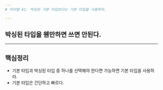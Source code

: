 ```yaml
---
# 아이템 61. 박싱된 기본 타입보다는 기본 타입을 사용하라.

---
```

## 박싱된 타입을 웬만하면 쓰면 안된다.

---

## 핵심정리
- 기본 타입과 박싱된 타입 중 하나를 선택해야 한다면 가능하면 기본 타입을 사용하라.
- 기본 타입은 간단하고 빠르다.
